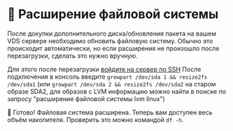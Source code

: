 # 📁 Расширение файловой системы

После докупки дополнительного диска/обновления пакета на вашем VDS сервере необходимо обновить файловую систему.
Обычно это происходит автоматически, но если расширения не произошло после перезагрузки, сделать это нужно вручную.

Для этого после перезагрузки [войдите на сервер по SSH](/docs/vds/ssh.md)
После подключения в консоль введите `growpart /dev/sda 1 && resize2fs /dev/sda1` (или `growpart /dev/sda 2 && resize2fs /dev/sda2` на старом образе SDA2, для образов с LVM информацию можно найти в поиске по запросу "расширение файловой системы lvm linux")

🎉 Готово! Файловая система расширена. Теперь вам доступен весь объём накопителя. Проверить это можно командой `df -h`.
